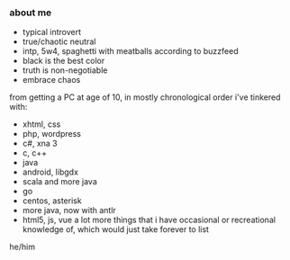### about me

- typical introvert
- true/chaotic neutral
- intp, 5w4, spaghetti with meatballs according to buzzfeed
- black is the best color
- truth is non-negotiable
- embrace chaos

from getting a PC at age of 10, in mostly chronological order i've tinkered with:
- xhtml, css
- php, wordpress
- c#, xna 3
- c, c++
- java
- android, libgdx
- scala and more java
- go
- centos, asterisk
- more java, now with antlr
- html5, js, vue
a lot more things that i have occasional or recreational knowledge of, which would just take forever to list

he/him
